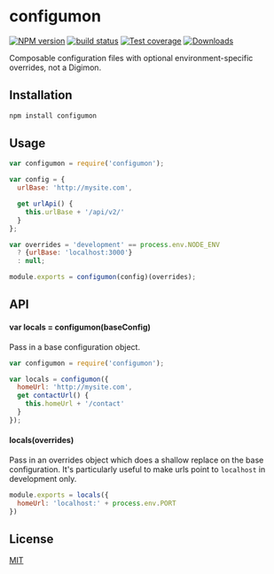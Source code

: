 # configumon
[![NPM version][npm-image]][npm-url]
[![build status][travis-image]][travis-url]
[![Test coverage][coveralls-image]][coveralls-url]
[![Downloads][downloads-image]][downloads-url]

Composable configuration files with optional environment-specific overrides,
not a Digimon.

## Installation
```bash
npm install configumon
```

## Usage
```js
var configumon = require('configumon');

var config = {
  urlBase: 'http://mysite.com',

  get urlApi() {
    this.urlBase + '/api/v2/'
  }
};

var overrides = 'development' == process.env.NODE_ENV
  ? {urlBase: 'localhost:3000'}
  : null;

module.exports = configumon(config)(overrides);
```

## API
#### var locals = configumon(baseConfig)
Pass in a base configuration object.
```js
var configumon = require('configumon');

var locals = configumon({
  homeUrl: 'http://mysite.com',
  get contactUrl() {
    this.homeUrl + '/contact'
  }
});
```

#### locals(overrides)
Pass in an overrides object which does a shallow replace on the base
configuration. It's particularly useful to make urls point to `localhost`
in development only.
```js
module.exports = locals({
  homeUrl: 'localhost:' + process.env.PORT
})
```

## License
[MIT](https://tldrlegal.com/license/mit-license)

[npm-image]: https://img.shields.io/npm/v/configumon.svg?style=flat-square
[npm-url]: https://npmjs.org/package/configumon
[travis-image]: https://img.shields.io/travis/yoshuawuyts/configumon.svg?style=flat-square
[travis-url]: https://travis-ci.org/yoshuawuyts/configumon
[coveralls-image]: https://img.shields.io/coveralls/yoshuawuyts/configumon.svg?style=flat-square
[coveralls-url]: https://coveralls.io/r/yoshuawuyts/configumon?branch=master
[downloads-image]: http://img.shields.io/npm/dm/configumon.svg?style=flat-square
[downloads-url]: https://npmjs.org/package/configumon
